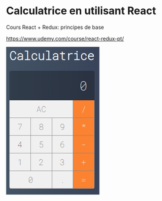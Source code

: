 # Calculatrice en utilisant React
Cours React + Redux: principes de base

https://www.udemy.com/course/react-redux-pt/

![Calculatrice](calculatrice.PNG)